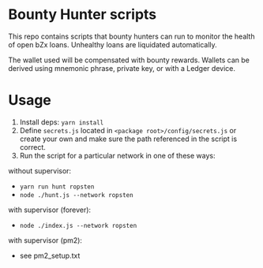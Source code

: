 # Bounty Hunter scripts

This repo contains scripts that bounty hunters can run to monitor the health of open bZx loans.
Unhealthy loans are liquidated automatically.

The wallet used will be compensated with bounty rewards. Wallets can be derived using mnemonic phrase, private key, or with a Ledger device.

# Usage

1. Install deps: `yarn install`
2. Define `secrets.js` located in `<package root>/config/secrets.js` or create your own and make sure the path referenced in the script is correct.
3. Run the script for a particular network in one of these ways:

without supervisor:
- `yarn run hunt ropsten`
- `node ./hunt.js --network ropsten`

with supervisor (forever):
- `node ./index.js --network ropsten`

with supervisor (pm2):
- see pm2_setup.txt
